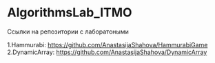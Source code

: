 # AlgorithmsLab_ITMO

Ссылки на репозитории с лаборатоными 

1.Hammurabi: https://github.com/AnastasijaShahova/HammurabiGame   
2.DynamicArray: https://github.com/AnastasijaShahova/DynamicArray  


